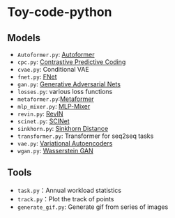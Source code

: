 # Toy-code-python
## Models
* `Autoformer.py`: [Autoformer](https://arxiv.org/abs/2106.13008)
* `cpc.py`: [Contrastive Predictive Coding](https://arxiv.org/abs/1807.03748)
* `cvae.py`: Conditional VAE
* `fnet.py`: [FNet](https://arxiv.org/abs/2105.03824)
* `gan.py`: [Generative Adversarial Nets](https://arxiv.org/abs/1406.2661)
* `losses.py`: various loss functions
* `metaformer.py`:[Metaformer](https://arxiv.org/abs/2111.11418)
* `mlp_mixer.py`: [MLP-Mixer](https://arxiv.org/abs/2105.01601)
* `revin.py`: [RevIN](https://openreview.net/forum?id=cGDAkQo1C0p)
* `scinet.py`: [SCINet](https://arxiv.org/abs/2106.09305)
* `sinkhorn.py`: [Sinkhorn Distance](https://proceedings.neurips.cc/paper/2013/file/af21d0c97db2e27e13572cbf59eb343d-Paper.pdf)
* `transformer.py`: Transformer for seq2seq tasks
* `vae.py`: [Variational Autoencoders](https://arxiv.org/abs/1312.6114)
* `wgan.py`: [Wasserstein GAN](http://proceedings.mlr.press/v70/arjovsky17a/arjovsky17a.pdf)

## Tools
* `task.py`：Annual workload statistics
* `track.py`：Plot the track of points
* `generate_gif.py`: Generate gif from series of images